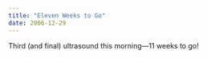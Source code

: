 ```yaml
---
title: "Eleven Weeks to Go"
date: 2006-12-29
---
```

Third (and final) ultrasound this morning—11 weeks to go!
